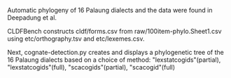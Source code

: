 Automatic phylogeny of 16 Palaung dialects and the data were found in Deepadung et al.

CLDFBench constructs cldf/forms.csv from raw/100item-phylo.Sheet1.csv using etc/orthography.tsv and etc/lexemes.csv. 

Next, cognate-detection.py creates and displays a phylogenetic tree of the 16 Palaung dialects based on a choice of method:
"lexstatcogids"(partial), "lexstatcogids"(full), "scacogids"(partial), "scacogid"(full)